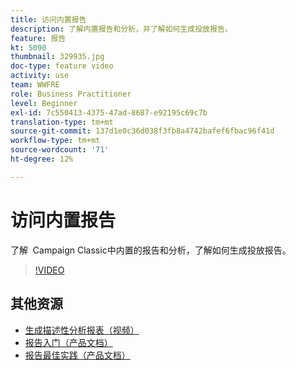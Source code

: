 ```yaml
---
title: 访问内置报告
description: 了解内置报告和分析，并了解如何生成投放报告。
feature: 报告
kt: 5090
thumbnail: 329935.jpg
doc-type: feature video
activity: use
team: WWFRE
role: Business Practitioner
level: Beginner
exl-id: 7c550413-4375-47ad-8687-e92195c69c7b
translation-type: tm+mt
source-git-commit: 137d1e0c36d038f3fb8a4742bafef6fbac96f41d
workflow-type: tm+mt
source-wordcount: '71'
ht-degree: 12%

---
```


# 访问内置报告

了解  Campaign Classic中内置的报告和分析，了解如何生成投放报告。

>[!VIDEO](https://video.tv.adobe.com/v/329935?quality=12)

## 其他资源

* [生成描述性分析报表（视频）](/help/reporting/generating-a-descriptive-analysis-report.md)
* [报告入门（产品文档）](https://experienceleague.adobe.com/docs/campaign-classic/using/reporting/reporting-in-adobe-campaign/about-adobe-campaign-reporting-tools.html)
* [报告最佳实践（产品文档）](https://experienceleague.adobe.com/docs/campaign-classic/using/reporting/reporting-in-adobe-campaign/best-practices.html)
